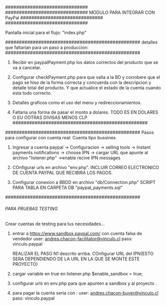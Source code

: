 ##############################
##############################
MODULO PARA INTEGRAR CON PayPal
##############################
##############################

Pantalla inicial para el flujo: "index.php"

#################################################
detalles que faltarian para un paso a produccion:
#################################################
1. Recibir en paypalPayment.php los datos correctos del producto que se va a cancelar.

2. Configurar checkPayment.php para que valla a la BD y corrobere que el pago se hiso de la forma correcta y concuerda con la descripcion y detalle total del producto. Y que actualice el estado de la cuenta cuando esta todo correcto.

3. Detalles graficos como el uso del menu y redireccionamientos.

4. Faltaria una forma de pasar el monto a dolares. TODO ES EN DOLARES O EU OOTRAS DIVISAS MENOS CLP
#################################################

#################################################
Pasos para configurar con cuenta real:
Cuenta tipo bussines

1. Ingresar a cuenta paypal ->  Configuracion -> selling tools ->
Instant payments notifications -> choose IPN -> cargar URL que apunte al archivo "listener.php"
->enable recive IPN messages

2. COnfigurar urls en archivo "env.php". INCLUIR CORREO ELECTRONICO DE CUENTA PAYPAL QUE RECIBIRA LOS PAGOS.

3. Configurar conexion a BBDD en archivo "db/Connection.php"
    SCRIPT PARA TABLA EN CARPETA DB "paypal_payments.sql"

#################################################

###### PARA PRUEBAS TESTING #####################
Crear cuentas de testing para tus necesidades...

1. entrar a https://www.sandbox.paypal.com/ con cuenta falsa de vendedor
    user: andres.chacon-facilitator@vinculo.cl
    pass: vinculo.paypal

    REALIZAR EL PASO N1 descrito arriba. COnfigurar URL del IPN(ESTO SERA DEPENDIENDO DE LA URL EN LA QUE SE MONTE ESTE PROYECTO)

2. cargar variable en true en listener.php
            $enable_sandbox = true;

3. configurar urls en env.php para que apunten a sandbox y al proyecto .

4. para pagar la cuenta seria con :
    user: andres.chacon-buyer@vinculo.cl
    pass: vinculo.paypal
